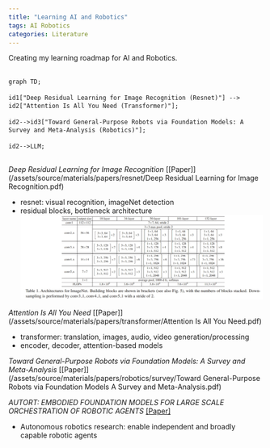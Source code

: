 ```yaml
---
title: "Learning AI and Robotics"
tags: AI Robotics
categories: Literature
---
```


Creating my learning roadmap for AI and Robotics. 

```mermaid

graph TD;

id1["Deep Residual Learning for Image Recognition (Resnet)"] --> id2["Attention Is All You Need (Transformer)"];

id2-->id3["Toward General-Purpose Robots via Foundation Models: A Survey and Meta-Analysis (Robotics)"];

id2-->LLM;


```



_Deep Residual Learning for Image Recognition_ [[Paper]](/assets/source/materials/papers/resnet/Deep Residual Learning for Image Recognition.pdf)
 - resnet: visual recognition, imageNet detection
 - residual blocks, bottleneck architecture
![img](/assets/source/image/blog/resnet-arch.png)


_Attention Is All You Need_ [[Paper]](/assets/source/materials/papers/transformer/Attention Is All You Need.pdf)
 - transformer: translation, images, audio, video generation/processing
 - encoder, decoder, attention-based models

_Toward General-Purpose Robots via Foundation Models: A Survey and Meta-Analysis_ [[Paper]](/assets/source/materials/papers/robotics/survey/Toward General-Purpose Robots via Foundation Models A Survey and Meta-Analysis.pdf)

_AUTORT: EMBODIED FOUNDATION MODELS FOR LARGE SCALE ORCHESTRATION OF ROBOTIC AGENTS_ [[Paper]](/assets/source/materials/papers/robotics/reasoning/AutoRT.pdf)
 - Autonomous robotics research: enable independent and broadly capable robotic agents